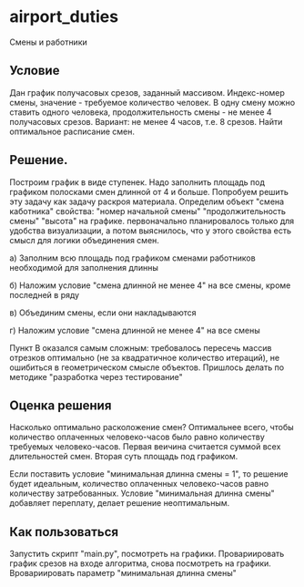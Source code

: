 # airport_duties

Смены и работники

## Условие

Дан график получасовых срезов, заданный массивом. Индекс-номер смены, значение - требуемое количество человек.
В одну смену можно ставить одного человека, продолжительность смены - не менее 4 получасовых срезов. 
Вариант: не менее 4 часов, т.е. 8 срезов.
Найти оптимальное расписание смен.

## Решение.

Построим график в виде ступенек. 
Надо заполнить площадь под графиком полосками смен длинной от 4 и больше.
Попробуем решить эту задачу как задачу раскроя материала.
Определим объект "смена каботника"
свойства:
"номер начальной смены"
"продолжительность смены"
"высота" на графике. первоначально планировалось только для удобства визуализации, 
а потом выяснилось, что у этого свойства есть смысл для логики объединения смен.



а) Заполним всю площадь под графиком сменами работников необходимой для заполнения длинны

б) Наложим условие "смена длинной не менее 4" на все смены, кроме последней в ряду

в) Объединим смены, если они накладываются

г) Наложим условие  "смена длинной не менее 4" на все смены


Пункт В оказался самым сложным: требовалось пересечь массив отрезков оптимально (не за квадратичное количество итераций), не ошибиться в геометрическом смысле объектов.
Пришлось делать по методике "разработка через тестирование"

## Оценка решения
Насколько оптимально расколожение смен? Оптимальнее всего, чтобы количество оплаченных человеко-часов было равно количеству требуемых человеко-часов.
Первая веичина считается суммой всех длительностей смен. Вторая суть площадь под графиком.

Если поставить условие "минимальная длинна смены = 1", то решение будет идеальным, количество оплаченных человеко-часов равно количеству затребованных.
Условие "минимальная длинна смены" добавляет переплату, делает решение неоптимальным.

## Как пользоваться
Запустить скрипт "main.py", посмотреть на графики.
Провариировать график срезов на входе алгоритма, снова посмотреть на графики.
Вровариировать параметр "минимальная длинна смены"




